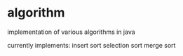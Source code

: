 # algorithm
implementation of various algorithms in java

currently implements:
insert sort
selection sort
merge sort

